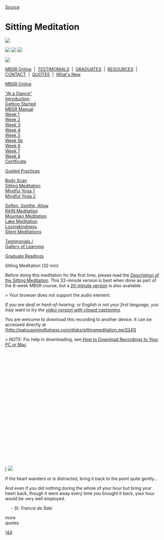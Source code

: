 
[Source](http://palousemindfulness.com/meditations/sittingmeditation.html "Permalink to Sitting Meditation")

# Sitting Meditation

![][1]

![][2] ![][3] ![][4]

![][5]

[MBSR Online][6] &nbsp;|&nbsp; [TESTIMONIALS][7] &nbsp;|&nbsp; [GRADUATES][8] &nbsp;|&nbsp; [RESOURCES][9] &nbsp;|&nbsp; [CONTACT][10] &nbsp;|&nbsp; [QUOTES][11] &nbsp;|&nbsp; [What's New][12]

[MBSR Online][6]

[ "At a Glance"][13]  
[Introduction][14]  
[Getting Started][15]  
[MBSR Manual][16]  
[Week 1][17]  
[Week 2][18]  
[Week 3][19]  
[Week 4][20]  
[Week 5][21]  
[Week 5b][22]  
[Week 6][23]  
[Week 7][24]  
[Week 8][25]  
[Certificate][26]  
  

[Guided Practices][27]

[Body Scan][28]  
[Sitting Meditation][29]  
[Mindful Yoga 1][30]  
[Mindful Yoga 2][31]  
  
[Soften, Soothe, Allow][32]  
[RAIN Meditation][33]  
[Mountain Meditation][34]  
[Lake Meditation][35]  
[Lovingkindness][36]  
[Silent Meditations][37]  
  

[Testimonials /  
Gallery of Learning][7]

  

[Graduate Readings][8]

Sitting Meditation (32 min)

Before doing this meditation for the first time, please read the [Description of the Sitting Meditation][38]. This 32-minute version is best when done as part of the 8-week MBSR course, but a [20-minute version][39] is also available.

&gt; Your browser does not support the audio element.   
  

_If you are deaf or hard-of-hearing, or English is not your first language, you may want to try the [video version with closed captioning][40]._

You are welcome to download this recording to another device. It can be accessed directly at [http://palousemindfulness.com/disks/sittingmeditation.mp3][41]

&gt; NOTE: For help in downloading, see[ How to Download Recordings to Your PC or Mac][42]

  

&nbsp;

&nbsp;

&nbsp;

&nbsp;

&nbsp;

&nbsp;

&nbsp;

&nbsp;

&nbsp;

&nbsp;

&nbsp;

&nbsp;

  

[ ![][43]

If the heart wanders or is distracted, bring it back to the point quite gently...   
  
And even if you did nothing during the whole of your hour but bring your heart back, though it went away every time you brought it back, your hour would be very well employed.  
  
&nbsp;&nbsp;&nbsp;&nbsp;&nbsp;\- _St. Francis de Sale_

more &nbsp;&nbsp;&nbsp;  
quotes&nbsp;

][44]

&nbsp;

[1]: http://palousemindfulness.com/art/docbox-translate-flip.jpg
[2]: http://palousemindfulness.com/art/clouds1_middle_570x22.jpg
[3]: http://palousemindfulness.com/art/logo-youtube_22.gif
[4]: http://palousemindfulness.com/art/logo-facebook_22.gif
[5]: http://palousemindfulness.com/art/clouds2_title_950x115.jpg
[6]: ../index.html
[7]: ../testimonials/index.html
[8]: ../graduates.html
[9]: ../resources.html
[10]: ../contact.html
[11]: ../quotes.html
[12]: ../whats-new.html
[13]: ../selfguidedMBSR_ataglance.html
[14]: ../selfguidedMBSR_week0.html
[15]: ../selfguidedMBSR_gettingstarted.html
[16]: ../selfguidedMBSR_manual.html
[17]: ../selfguidedMBSR_week1.html
[18]: ../selfguidedMBSR_week2.html
[19]: ../selfguidedMBSR_week3.html
[20]: ../selfguidedMBSR_week4.html
[21]: ../selfguidedMBSR_week5.html
[22]: ../selfguidedMBSR_week5b.html
[23]: ../selfguidedMBSR_week6.html
[24]: ../selfguidedMBSR_week7.html
[25]: ../selfguidedMBSR_week8.html
[26]: ../selfguidedMBSR_certificate.html
[27]: ../guidedmeditations.html
[28]: bodyscan.html
[29]: sittingmeditation.html
[30]: yoga1.html
[31]: yoga2.html
[32]: soften-soothe-allow.html
[33]: RAIN.html
[34]: mountain.html
[35]: lake.html
[36]: lovingkindness.html
[37]: silent30min.html
[38]: ../docs/sittingmeditation.pdf
[39]: http://palousemindfulness.com/disks/sittingmeditation20min.html
[40]: https://www.youtube.com/watch?v=XRhqFWio3U0&amp;index=1&amp;list=PLbiVpU59JkVaFMGi0A8Im_hfSh-SWsFwg
[41]: ../disks/sittingmeditation.mp3
[42]: downloading.html
[43]: http://palousemindfulness.com/art/123rf_japanese-garden_170.jpg
[44]: ../quotes.html#sittingmeditation "more quotes"
  
